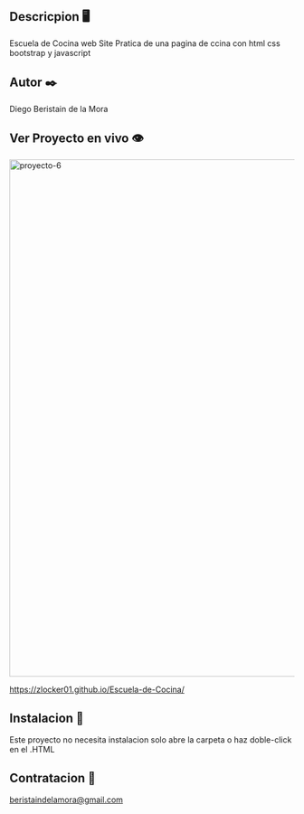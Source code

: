 ## Descricpion 🖥️

Escuela de Cocina web Site
Pratica de una pagina de ccina con html css bootstrap y javascript

## Autor ✒️

Diego Beristain de la Mora

## Ver Proyecto en vivo 👁️

<img width="915" alt="proyecto-6" src="https://github.com/zlocker01/Escuela-de-Cocina/assets/121736405/205370ac-1ccc-434f-9da2-6e217ddcb57b">

https://zlocker01.github.io/Escuela-de-Cocina/

## Instalacion 🔌

Este proyecto no necesita instalacion solo abre la carpeta o haz doble-click en el .HTML

## Contratacion 📧

beristaindelamora@gmail.com
